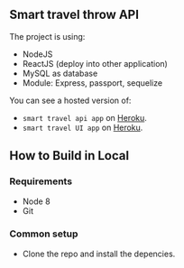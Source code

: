 ## Smart travel throw API

The project is using:
- NodeJS
- ReactJS (deploy into other application)
- MySQL as database
- Module: Express, passport, sequelize

You can see a hosted version of:
-  `smart travel api app` on <a href="https://api-smart-travel.herokuapp.com/" target="_blank">Heroku</a>.
-  `smart travel UI app` on <a href="https://smart-travel-ui.herokuapp.com/" target="_blank">Heroku</a>.

## How to Build in Local

### Requirements

* Node 8
* Git

### Common setup

* Clone the repo and install the depencies.

```bash

```
